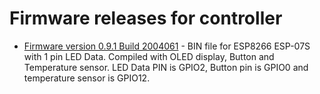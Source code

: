 # Firmware releases for controller
-   [Firmware version 0.9.1 Build 2004061](https://github.com/srg74/Controller-for-WLED-firmware/blob/master/resources/FIRMWARE/BIN/) - BIN file for ESP8266 ESP-07S with 1 pin LED Data. Compiled with OLED display, Button and Temperature sensor. LED Data PIN is GPIO2, Button pin is GPIO0 and temperature sensor is GPIO12.
